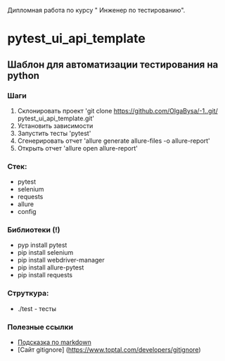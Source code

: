 
Дипломная работа по курсу " Инженер по тестированию".
# pytest_ui_api_template

## Шаблон для автоматизации тестирования на python

### Шаги
1. Склонировать проект 'git clone https://github.com/OlgaBysa/-1..git/
   pytest_ui_api_template.git'
2. Установить зависимости
3. Запустить тесты 'pytest'
4. Сгенерировать отчет 'allure generate allure-files -o allure-report'
5. Открыть отчет 'allure open allure-report'

### Стек:
- pytest
- selenium
- requests
- allure
- config

### Библиотеки (!)
- pyp install pytest
- pip install selenium
- pip install webdriver-manager
- pip install allure-pytest
- pip install requests

### Струткура:
- ./test - тесты


### Полезные ссылки
- [Подсказка по markdown](https://www.markdownguide.org/basic-syntax/)
- [Сайт gitignore] (https://www.toptal.com/developers/gitignore)